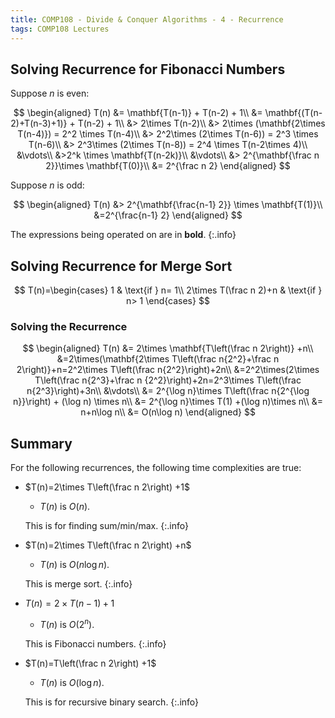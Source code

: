 ```yaml
---
title: COMP108 - Divide & Conquer Algorithms - 4 - Recurrence
tags: COMP108 Lectures
---
```

## Solving Recurrence for Fibonacci Numbers
Suppose $n$ is even:

$$
\begin{aligned}
T(n) &= \mathbf{T(n-1)} + T(n-2) + 1\\
	&= \mathbf{(T(n-2)+T(n-3)+1)} + T(n-2) + 1\\
	&> 2\times T(n-2)\\
	&> 2\times (\mathbf{2\times T(n-4)}) = 2^2 \times T(n-4)\\
	&> 2^2\times (2\times T(n-6)) = 2^3 \times T(n-6)\\
	&> 2^3\times (2\times T(n-8)) = 2^4 \times T(n-2\times 4)\\
	&\vdots\\
	&>2^k \times \mathbf{T(n-2k)}\\
	&\vdots\\
	&> 2^{\mathbf{\frac n 2}}\times \mathbf{T(0)}\\
	&= 2^{\frac n 2}
\end{aligned}
$$

Suppose $n$ is odd:

$$
\begin{aligned}
T(n) &> 2^{\mathbf{\frac{n-1} 2}} \times \mathbf{T(1)}\\
	&=2^{\frac{n-1} 2}
\end{aligned}
$$

The expressions being operated on are in **bold**.
{:.info}

## Solving Recurrence for Merge Sort
$$
T(n)=\begin{cases}
1 & \text{if } n= 1\\
2\times T(\frac n 2)+n & \text{if } n> 1
\end{cases}
$$

### Solving the Recurrence

$$
\begin{aligned}
T(n) &= 2\times \mathbf{T\left(\frac n 2\right)} +n\\
	&=2\times(\mathbf{2\times T\left(\frac n{2^2}+\frac n 2\right)}+n=2^2\times T\left(\frac n{2^2}\right)+2n\\
	&=2^2\times(2\times T\left(\frac n{2^3}+\frac n {2^2}\right)+2n=2^3\times T\left(\frac n{2^3}\right)+3n\\
	&\vdots\\
	&= 2^{\log n}\times T\left(\frac n{2^{\log n}}\right) + (\log n) \times n\\
	&= 2^{\log n}\times T(1) +(\log n)\times n\\
	&= n+n\log n\\
	&= O(n\log n)
\end{aligned}
$$

## Summary
For the following recurrences, the following time complexities are true:

* $T(n)=2\times T\left(\frac n 2\right) +1$
	* $T(n)$ is $O(n)$.
	
	This is for finding sum/min/max.
	{:.info}
* $T(n)=2\times T\left(\frac n 2\right) +n$
	* $T(n)$ is $O(n\log n)$.
	
	This is merge sort.
	{:.info}
* $T(n)=2\times T(n-1) +1$
	* $T(n)$ is $O(2^n)$.
	
	This is Fibonacci numbers.
	{:.info}
* $T(n)=T\left(\frac n 2\right) +1$
	* $T(n)$ is $O(\log n)$.
	
	This is for recursive binary search.
	{:.info}